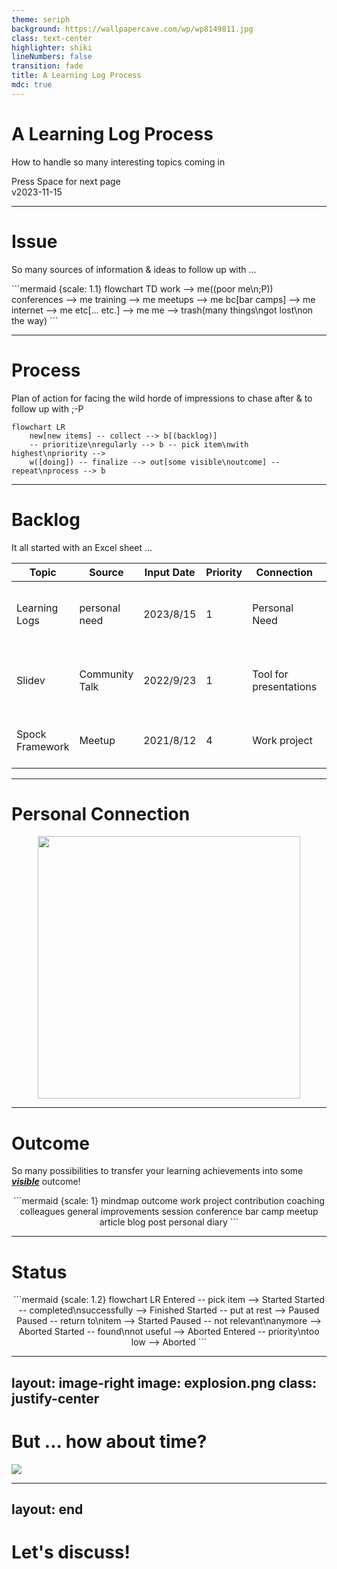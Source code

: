 ```yaml
---
theme: seriph
background: https://wallpapercave.com/wp/wp8149811.jpg
class: text-center
highlighter: shiki
lineNumbers: false
transition: fade
title: A Learning Log Process
mdc: true
---
```


# A Learning Log Process

How to handle so many interesting topics coming in

<div class="pt-12">
  <span @click="$slidev.nav.next" class="px-2 py-1 rounded cursor-pointer" hover="bg-white bg-opacity-10">
    Press Space for next page <carbon:arrow-right class="inline"/>
  </span>
</div>

<div class="abs-br m-6 flex gap-2 items-baseline opacity-50">
    <span class="text-sm">v2023-11-15</span>
    <a href="https://github.com/sourcefranke/learning-logs-presentation" target="_blank" alt="GitHub"
        class="text-xl slidev-icon-btn !border-none !hover:text-white">
        <carbon-logo-github />
    </a>
</div>


---

# Issue

So many sources of information & ideas to follow up with ...

<div style="display: flex; justify-content: center; align-items: center;">
```mermaid {scale: 1.1}
flowchart TD
    work --> me((poor me\n;P))
    conferences --> me
    training --> me
    meetups --> me
    bc[bar camps] --> me
    internet --> me
    etc[... etc.] --> me
    me --> trash(many things\ngot lost\non the way)
```
</div>


---

# Process

Plan of action for facing the wild horde of impressions to chase after & to follow up with ;-P

```mermaid {scale: 1.3}
flowchart LR
    new[new items] -- collect --> b[(backlog)]
    -- prioritize\nregularly --> b -- pick item\nwith highest\npriority -->
    w([doing]) -- finalize --> out[some visible\noutcome] -- repeat\nprocess --> b
```


---

# Backlog

It all started with an Excel sheet ...

| **Topic**       | **Source**     | **Input Date** | **Priority** | **Connection**         | **Outcome**               | **Status** | **Comments**                            |
|-----------------|----------------|----------------|--------------|------------------------|---------------------------|------------|-----------------------------------------|
| Learning Logs   | personal need  | 2023/8/15      | 1            | Personal Need          | DigiCamp Session          | Started    | Develop some process you can talk about |
| Slidev          | Community Talk | 2022/9/23      | 1            | Tool for presentations | Talk about some topic     | Finished   | Prepare and publish slides for session  |
| Spock Framework | Meetup         | 2021/8/12      | 4            | Work project           | Direct use for daily work | Entered    | Write Unit tests more efficiently       |


---

# Personal Connection

<div style="display: flex; justify-content: center;">
    <img src="/connection.png" style="width:420px; height:420px;" />
</div>


---

# Outcome

So many possibilities to transfer your learning achievements into some <u>___visible___</u> outcome!

<div style="text-align: center">
```mermaid {scale: 1}
mindmap
  outcome
    work
        project contribution
        coaching colleagues
        general improvements
    session
        conference
        bar camp
        meetup
    article
        blog post
        personal diary
```
</div>


---

# Status

<div style="text-align: center">
```mermaid {scale: 1.2}
flowchart LR
    Entered -- pick item --> Started
    Started -- completed\nsuccessfully --> Finished
    Started -- put at rest --> Paused
    Paused -- return to\nitem --> Started
    Paused -- not relevant\nanymore --> Aborted
    Started -- found\nnot useful --> Aborted
    Entered -- priority\ntoo low --> Aborted
```
</div>


---
layout: image-right
image: explosion.png
class: justify-center
---

# But ... how about time?

<img v-click src="https://www.preisparadies.ch/images/source/Uhren/24Stundenuhr/Wanduhr24Stunden.jpg">


---
layout: end
---

# Let's discuss!
